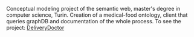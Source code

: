 Conceptual modeling project of the semantic web, master's degree in computer science, Turin. Creation of a medical-food ontology, client that queries graphDB and documentation of the whole process.
To see the project: [DeliveryDoctor](https://lorenzosciandra.github.io/ProgettoModSem/) 
